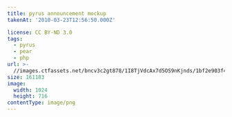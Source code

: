 ```yaml
---
title: pyrus announcement mockup
takenAt: '2010-03-23T12:56:50.000Z'

license: CC BY-ND 3.0
tags:
  - pyrus
  - pear
  - php
url: >-
  //images.ctfassets.net/bncv3c2gt878/1I8TjVdcAx7d5OS9nKjnds/1bf2e903f46c2032031e77ae2edd7368/pyrus-announcement-mockup_4456497373_o
size: 161183
image:
  width: 1024
  height: 716
contentType: image/png
---
```

